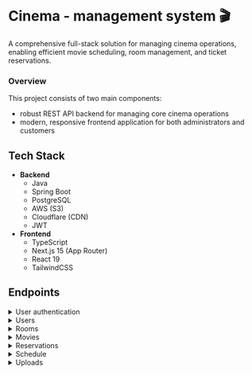 # Cinema - management system 🎬

A comprehensive full-stack solution for managing cinema operations, enabling efficient movie scheduling, room management, and ticket reservations.

### Overview

This project consists of two main components:

- robust REST API backend for managing core cinema operations
- modern, responsive frontend application for both administrators and customers

## Tech Stack

- **Backend**
  - Java
  - Spring Boot
  - PostgreSQL
  - AWS (S3)
  - Cloudflare (CDN)
  - JWT
- **Frontend**
  - TypeScript
  - Next.js 15 (App Router)
  - React 19
  - TailwindCSS

## Endpoints

<details>
<summary>User authentication</summary>

<summary><code>POST</code> <code><b>/v1/auth/register</b></code> <code>register user in database</code></summary>
<summary><code>POST</code> <code><b>/v1/auth/login</b></code> <code>get JWT token for user</code></summary>
</details>

<details>
<summary>Users</summary>

<summary><code>GET</code> <code><b>/v1/users</b></code> <code>get all users</code></summary>
<summary><code>GET</code> <code><b>/v1/users/{id}</b></code> <code>get user by id</code></summary>
<summary><code>PATCH</code> <code><b>/v1/users/{id}</b></code> <code>update user information</code></summary>
</details>

<details>
<summary>Rooms</summary>

<summary><code>POST</code> <code><b>/v1/rooms</b></code> <code>add new room</code></summary>
<summary><code>GET</code> <code><b>/v1/rooms</b></code> <code>get all rooms</code></summary>
<summary><code>GET</code> <code><b>/v1/rooms/{id}</b></code> <code>get room by id</code></summary>
<summary><code>GET</code> <code><b>/v1/rooms/{id}/reservations</b></code> <code>get all reservations made for the room</code></summary>
<summary><code>PATCH</code> <code><b>/v1/rooms/{id}</b></code> <code>update room</code></summary>
<summary><code>DELETE</code> <code><b>/v1/rooms/{id}</b></code> <code>remove room</code></summary>
</details>

<details>
<summary>Movies</summary>

<summary><code>POST</code> <code><b>/v1/movies</b></code> <code>add new movie</code></summary>
<summary><code>GET</code> <code><b>/v1/movies</b></code> <code>get all movies</code></summary>
<summary><code>GET</code> <code><b>/v1/movies/{id}</b></code> <code>get movie by id</code></summary>
<summary><code>PATCH</code> <code><b>/v1/movies/{id}</b></code> <code>update movie</code></summary>
<summary><code>DELETE</code> <code><b>/v1/movies/{id}</b></code> <code>remove movie</code></summary>
</details>

<details>
<summary>Reservations</summary>

<summary><code>POST</code> <code><b>/v1/reservations</b></code> <code>add new reservation</code></summary>
<summary><code>GET</code> <code><b>/v1/reservations</b></code> <code>get all reservations</code></summary>
<summary><code>GET</code> <code><b>/v1/reservations/{id}</b></code> <code>get reservation by id</code></summary>
<summary><code>PATCH</code> <code><b>/v1/reservations/{id}</b></code> <code>update reservation</code></summary>
</details>

<details>
<summary>Schedule</summary>

<summary><code>POST</code> <code><b>/v1/schedule</b></code> <code>add new movie schedule</code></summary>
<summary><code>GET</code> <code><b>/v1/schedule</b></code> <code>get all schedule</code></summary>
<summary><code>GET</code> <code><b>/v1/schedule/{id}</b></code> <code>get schedule by id</code></summary>
<summary><code>GET</code> <code><b>/v1/movies/{id}/schedule</b></code> <code>get all schedule for movie</code></summary>
</details>

<details>
<summary>Uploads</summary>

<summary><code>POST</code> <code><b>/v1/upload</b></code> <code>upload an image to the S3 bucket</code></summary>
</details>
